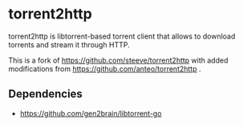 torrent2http
============

torrent2http is libtorrent-based torrent client that allows to download torrents and stream it through HTTP.

This is a fork of https://github.com/steeve/torrent2http with added modifications from https://github.com/anteo/torrent2http .

Dependencies
------------

* https://github.com/gen2brain/libtorrent-go
